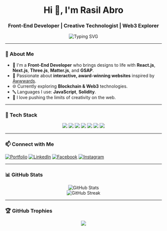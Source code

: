 <h1 align="center">Hi 👋, I'm Rasil Abro</h1>
<h3 align="center">Front-End Developer | Creative Technologist | Web3 Explorer</h3>

<p align="center">
  <img src="https://readme-typing-svg.herokuapp.com?font=Fira+Code&size=22&pause=1000&center=true&width=435&lines=I+build+visually+stunning+websites;I+craft+experiences+with+React%2C+Next%2C+Three+JS;Exploring+the+world+of+Blockchain+%26+Web3" alt="Typing SVG" />
</p>

---

### 🧠 About Me

- 🎨 I'm a **Front-End Developer** who brings designs to life with **React.js**, **Next.js**, **Three.js**, **Matter.js**, and **GSAP**.
- 🧪 Passionate about **interactive, award-winning websites** inspired by [Awwwards](https://www.awwwards.com/).
- 🌐 Currently exploring **Blockchain & Web3** technologies.
- 🔤 Languages I use: **JavaScript**, **Solidity**.
- 🚀 I love pushing the limits of creativity on the web.

---

### 🚀 Tech Stack

<div align="center">
  <img src="https://img.shields.io/badge/JavaScript-F7DF1E?style=flat-square&logo=javascript&logoColor=black" />
  <img src="https://img.shields.io/badge/React-20232A?style=flat-square&logo=react&logoColor=61DAFB" />
  <img src="https://img.shields.io/badge/Next.js-000000?style=flat-square&logo=nextdotjs&logoColor=white" />
  <img src="https://img.shields.io/badge/Three.js-000000?style=flat-square&logo=three.js&logoColor=white" />
  <img src="https://img.shields.io/badge/Matter.js-4B0082?style=flat-square" />
  <img src="https://img.shields.io/badge/GSAP-88CE02?style=flat-square&logo=greensock&logoColor=black" />
  <img src="https://img.shields.io/badge/Solidity-363636?style=flat-square&logo=solidity&logoColor=white" />
</div>

---

### 📫 Connect with Me

[![Portfolio](https://img.shields.io/badge/My%20Portfolio-000?style=for-the-badge&logo=firefox&logoColor=white)](PASTE-YOUR-PORTFOLIO-LINK-HERE)
[![LinkedIn](https://img.shields.io/badge/LinkedIn-blue?style=for-the-badge&logo=linkedin)](PASTE-YOUR-LINKEDIN-LINK-HERE)
[![Facebook](https://img.shields.io/badge/Facebook-1877F2?style=for-the-badge&logo=facebook&logoColor=white)](PASTE-YOUR-FB-LINK-HERE)
[![Instagram](https://img.shields.io/badge/Instagram-E4405F?style=for-the-badge&logo=instagram&logoColor=white)](PASTE-YOUR-INSTAGRAM-LINK-HERE)

---

### 📊 GitHub Stats

<p align="center">
  <img src="https://github-readme-stats.vercel.app/api?username=ABRO-515&show_icons=true&theme=radical" alt="GitHub Stats" />
  <br />
  <img src="https://github-readme-streak-stats.herokuapp.com/?user=ABRO-515&theme=radical" alt="GitHub Streak" />
</p>

---

### 🏆 GitHub Trophies

<p align="center">
  <img src="https://github-profile-trophy.vercel.app/?username=ABRO-515&theme=darkhub&no-bg=true&margin-w=10" />
</p>
